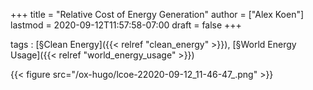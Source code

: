 +++
title = "Relative Cost of Energy Generation"
author = ["Alex Koen"]
lastmod = 2020-09-12T11:57:58-07:00
draft = false
+++

tags
: [§Clean Energy]({{< relref "clean_energy" >}}), [§World Energy Usage]({{< relref "world_energy_usage" >}})

{{< figure src="/ox-hugo/lcoe-22020-09-12_11-46-47_.png" >}}
